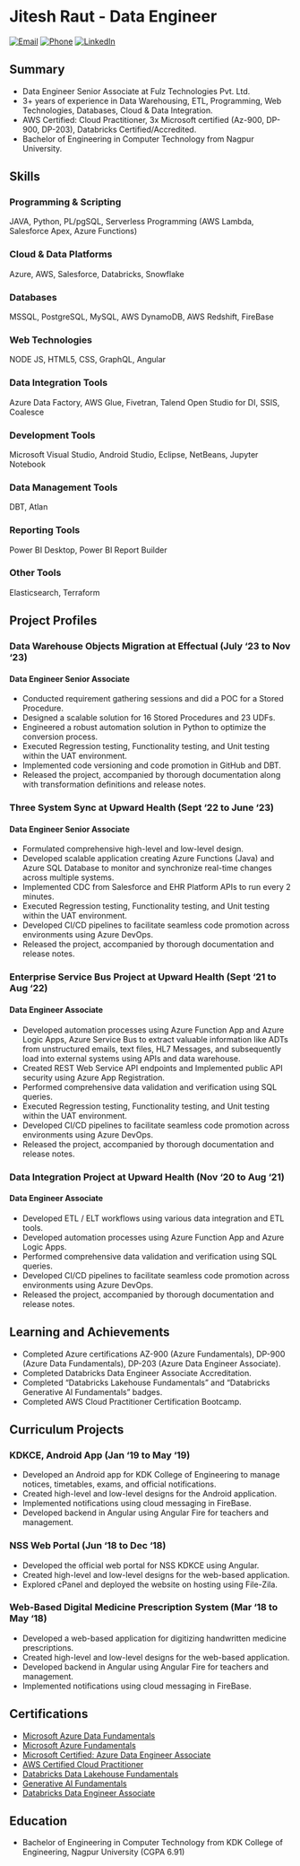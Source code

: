 # Jitesh Raut - Data Engineer

[![Email](https://img.shields.io/badge/Email-Contact-red)](mailto:jiteshraut@outlook.com)
[![Phone](https://img.shields.io/badge/Phone-Call-brightgreen)](tel:+918806568817)
[![LinkedIn](https://img.shields.io/badge/LinkedIn-Connect-blue)](https://www.linkedin.com/in/jiteshraut/)

## Summary

- Data Engineer Senior Associate at Fulz Technologies Pvt. Ltd.
- 3+ years of experience in Data Warehousing, ETL, Programming, Web Technologies, Databases, Cloud & Data Integration.
- AWS Certified: Cloud Practitioner, 3x Microsoft certified (Az-900, DP-900, DP-203), Databricks Certified/Accredited.
- Bachelor of Engineering in Computer Technology from Nagpur University.

## Skills

### Programming & Scripting
JAVA, Python, PL/pgSQL, Serverless Programming (AWS Lambda, Salesforce Apex, Azure Functions)

### Cloud & Data Platforms
Azure, AWS, Salesforce, Databricks, Snowflake

### Databases
MSSQL, PostgreSQL, MySQL, AWS DynamoDB, AWS Redshift, FireBase

### Web Technologies
NODE JS, HTML5, CSS, GraphQL, Angular

### Data Integration Tools
Azure Data Factory, AWS Glue, Fivetran, Talend Open Studio for DI, SSIS, Coalesce

### Development Tools
Microsoft Visual Studio, Android Studio, Eclipse, NetBeans, Jupyter Notebook

### Data Management Tools
DBT, Atlan

### Reporting Tools
Power BI Desktop, Power BI Report Builder

### Other Tools
Elasticsearch, Terraform

## Project Profiles

### Data Warehouse Objects Migration at Effectual (July ‘23 to Nov ‘23)

#### Data Engineer Senior Associate

- Conducted requirement gathering sessions and did a POC for a Stored Procedure.
- Designed a scalable solution for 16 Stored Procedures and 23 UDFs.
- Engineered a robust automation solution in Python to optimize the conversion process.
- Executed Regression testing, Functionality testing, and Unit testing within the UAT environment.
- Implemented code versioning and code promotion in GitHub and DBT.
- Released the project, accompanied by thorough documentation along with transformation definitions and release notes.

### Three System Sync at Upward Health (Sept ‘22 to June ‘23)

#### Data Engineer Senior Associate

- Formulated comprehensive high-level and low-level design.
- Developed scalable application creating Azure Functions (Java) and Azure SQL Database to monitor and synchronize real-time changes across multiple systems.
- Implemented CDC from Salesforce and EHR Platform APIs to run every 2 minutes.
- Executed Regression testing, Functionality testing, and Unit testing within the UAT environment.
- Developed CI/CD pipelines to facilitate seamless code promotion across environments using Azure DevOps.
- Released the project, accompanied by thorough documentation and release notes.

### Enterprise Service Bus Project at Upward Health (Sept ‘21 to Aug ‘22)

#### Data Engineer Associate

- Developed automation processes using Azure Function App and Azure Logic Apps, Azure Service Bus to extract valuable information like ADTs from unstructured emails, text files, HL7 Messages, and subsequently load into external systems using APIs and data warehouse.
- Created REST Web Service API endpoints and Implemented public API security using Azure App Registration.
- Performed comprehensive data validation and verification using SQL queries.
- Executed Regression testing, Functionality testing, and Unit testing within the UAT environment.
- Developed CI/CD pipelines to facilitate seamless code promotion across environments using Azure DevOps.
- Released the project, accompanied by thorough documentation and release notes.

### Data Integration Project at Upward Health (Nov ‘20 to Aug ‘21)

#### Data Engineer Associate

- Developed ETL / ELT workflows using various data integration and ETL tools.
- Developed automation processes using Azure Function App and Azure Logic Apps.
- Performed comprehensive data validation and verification using SQL queries.
- Developed CI/CD pipelines to facilitate seamless code promotion across environments using Azure DevOps.
- Released the project, accompanied by thorough documentation and release notes.

## Learning and Achievements

- Completed Azure certifications AZ-900 (Azure Fundamentals), DP-900 (Azure Data Fundamentals), DP-203 (Azure Data Engineer Associate).
- Completed Databricks Data Engineer Associate Accreditation.
- Completed “Databricks Lakehouse Fundamentals” and “Databricks Generative AI Fundamentals” badges.
- Completed AWS Cloud Practitioner Certification Bootcamp.

## Curriculum Projects

### KDKCE, Android App (Jan ‘19 to May ‘19)

- Developed an Android app for KDK College of Engineering to manage notices, timetables, exams, and official notifications.
- Created high-level and low-level designs for the Android application.
- Implemented notifications using cloud messaging in FireBase.
- Developed backend in Angular using Angular Fire for teachers and management.

### NSS Web Portal (Jun ‘18 to Dec ‘18)

- Developed the official web portal for NSS KDKCE using Angular.
- Created high-level and low-level designs for the web-based application.
- Explored cPanel and deployed the website on hosting using File-Zila.

### Web-Based Digital Medicine Prescription System (Mar ‘18 to May ‘18)

- Developed a web-based application for digitizing handwritten medicine prescriptions.
- Created high-level and low-level designs for the web-based application.
- Developed backend in Angular using Angular Fire for teachers and management.
- Implemented notifications using cloud messaging in FireBase.

## Certifications

- [Microsoft Azure Data Fundamentals](https://www.credly.com/badges/29519564-6210-45cd-b57d-bc37420aaa7c)
- [Microsoft Azure Fundamentals](https://www.credly.com/badges/08f92910-92bc-4749-b30e-2bd818a4f60f)
- [Microsoft Certified: Azure Data Engineer Associate](https://www.credly.com/badges/2871d3aa-dfed-4e0a-bac4-de264644cb7d)
- [AWS Certified Cloud Practitioner](https://www.credly.com/badges/224e2327-6039-41c4-89d8-c85275455517)
- [Databricks Data Lakehouse Fundamentals](https://credentials.databricks.com/1828190c-8780-41ee-acd7-cf0181562c91)
- [Generative AI Fundamentals](https://credentials.databricks.com/c58750c1-9dbe-45fb-a8fc-c47a3712787d)
- [Databricks Data Engineer Associate](https://credentials.databricks.com/99047d9d-946a-48a3-b515-051e108b458b)

## Education

- Bachelor of Engineering in Computer Technology from KDK College of Engineering, Nagpur University (CGPA 6.91)
